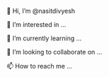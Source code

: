👋 Hi, I’m @nasitdivyesh

👀 I’m interested in ...

🌱 I’m currently learning ...

💞️ I’m looking to collaborate on ...

📫 How to reach me ...
